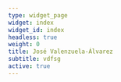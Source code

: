 ```yaml
---
type: widget_page
widget: index
widget_id: index
headless: true
weight: 0
title: José Valenzuela-Álvarez
subtitle: vdfsg
active: true
---
```

